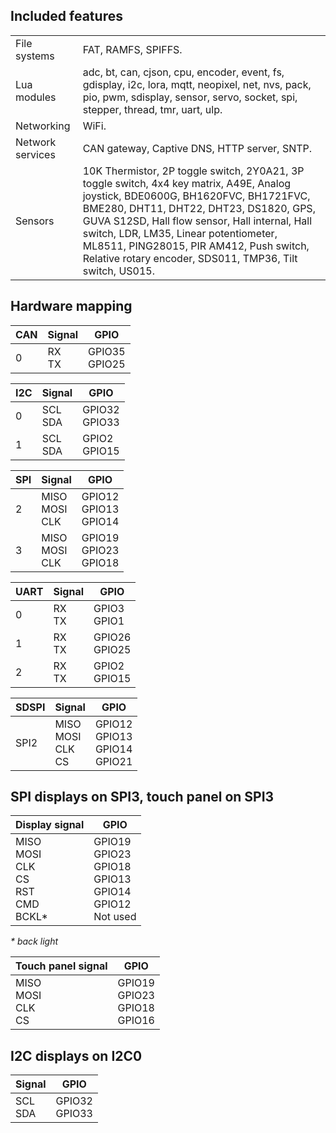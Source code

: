 ## Included features

<table><tbody>
<tr><td>File systems</td><td>FAT, RAMFS, SPIFFS.</td></tr>
<tr><td>Lua modules</td><td>adc, bt, can, cjson, cpu, encoder, event, fs, gdisplay, i2c, lora, mqtt, neopixel, net, nvs, pack, pio, pwm, sdisplay, sensor, servo, socket, spi, stepper, thread, tmr, uart, ulp.</td></tr>
<tr><td>Networking</td><td>WiFi.</td></tr>
<tr><td>Network services</td><td>CAN gateway, Captive DNS, HTTP server, SNTP.</td></tr>
<tr><td>Sensors</td><td>10K Thermistor, 2P toggle switch, 2Y0A21, 3P toggle switch, 4x4 key matrix, A49E, Analog joystick, BDE0600G, BH1620FVC, BH1721FVC, BME280, DHT11, DHT22, DHT23, DS1820, GPS, GUVA S12SD, Hall flow sensor, Hall internal, Hall switch, LDR, LM35, Linear potentiometer, ML8511, PING28015, PIR AM412, Push switch, Relative rotary encoder, SDS011, TMP36, Tilt switch, US015.</td></tr>
</tbody></table>

## Hardware mapping

| CAN | Signal | GPIO |
|--------|--------|------|
| 0 | RX<br/>TX | GPIO35<br/>GPIO25 |

| I2C | Signal | GPIO |
|--------|--------|------|
| 0 | SCL<br/>SDA | GPIO32<br/>GPIO33 |
| 1 | SCL<br/>SDA | GPIO2<br/>GPIO15 |

| SPI | Signal | GPIO |
|--------|--------|------|
| 2 | MISO<br/>MOSI<br/>CLK | GPIO12<br/>GPIO13<br/>GPIO14 |
| 3 | MISO<br/>MOSI<br/>CLK | GPIO19<br/>GPIO23<br/>GPIO18 |

| UART | Signal | GPIO |
|--------|--------|------|
| 0 | RX<br/>TX | GPIO3<br/>GPIO1 |
| 1 | RX<br/>TX | GPIO26<br/>GPIO25 |
| 2 | RX<br/>TX | GPIO2<br/>GPIO15 |

| SDSPI | Signal | GPIO |
|-------|--------|------|
| SPI2 | MISO<br/>MOSI<br/>CLK<br/>CS | GPIO12<br/>GPIO13<br/>GPIO14<br/>GPIO21 |

## SPI displays on SPI3, touch panel on SPI3

| Display signal | GPIO |
|--------|------|
| MISO<br/>MOSI<br/>CLK<br/>CS<br/>RST<br/>CMD<br/>BCKL* | GPIO19<br/>GPIO23<br/>GPIO18<br/>GPIO13<br/>GPIO14<br/>GPIO12<br/>Not used |

_* back light_

| Touch panel signal | GPIO
|--------|------|
| MISO<br/>MOSI<br/>CLK<br/>CS | GPIO19<br/>GPIO23<br/>GPIO18<br/>GPIO16 |

## I2C displays on I2C0

| Signal | GPIO |
|--------|------|
| SCL<br/>SDA | GPIO32<br/>GPIO33 |
